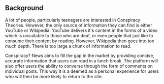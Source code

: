 ## Background

A lot of people, particularly teenagers are interested in Conspiracy Theories. However, the only source of information they can find is either YouTube or Wikipedia.
YouTube delivers it's content in the forms of a video which is unsuitable to those who are deaf, or even people that just like to consume their content by reading.
However, Wikipedia then goes into too much depth. There is too large a chunk of information to read.

Conspiracy? News aims to fill the gap in the market by providing concise, accurate information that users can read in a lunch break. The platform will also offer users the ability to converse through the form of comments on individual posts. This way it is a deemed as a personal experience for users who will then be more likely to return to the site.